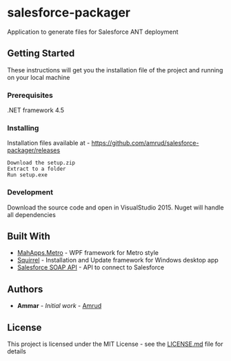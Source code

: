 # salesforce-packager
Application to generate files for Salesforce ANT deployment

## Getting Started

These instructions will get you the installation file of the project and running on your local machine 

### Prerequisites

.NET framework 4.5
 
 
### Installing

Installation files available at - https://github.com/amrud/salesforce-packager/releases

```
Download the setup.zip
Extract to a folder
Run setup.exe
```

### Development

Download the source code and open in VisualStudio 2015. Nuget will handle all dependencies

## Built With

* [MahApps.Metro](http://mahapps.com/) - WPF framework for Metro style
* [Squirrel](https://github.com/Squirrel/Squirrel.Windows) - Installation and Update framework for Windows desktop app
* [Salesforce SOAP API](https://developer.salesforce.com/docs/atlas.en-us.api.meta/api/) - API to connect to Salesforce


## Authors

* **Ammar** - *Initial work* - [Amrud](https://github.com/amrud)


## License

This project is licensed under the MIT License - see the [LICENSE.md](https://github.com/amrud/salesforce-packager/blob/master/LICENSE) file for details



